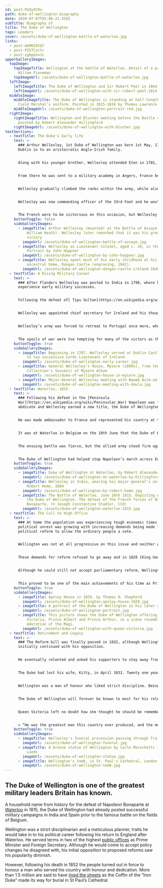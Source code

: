 ```yaml
---
id: post-PoQyXCRx-
path: duke-of-wellington-biography
date: 2020-07-07T02:06:21.554Z
subTitle: Biography of
title: The Duke of Wellington
tags: Leaders
cover: /assets/duke-of-wellington-battle-of-waterloo.jpg
links:
  - post-mkMO2OtQ7
  - post-PZSTCxcYc
  - post-zgbpphxJc
upperGalleryImages:
  topImage:
    topImageTitle: Wellington at the battle of Waterloo. Detail of a painting by Jan
      Willem Pieneman
    topImageUrl: /assets/duke-of-wellington-battle-of-waterloo.jpg
  leftImage:
    leftImageTitle: The Duke of Wellington and Sir Robert Peel in 1844
    leftImageUrl: /assets/duke-of-wellington-with-sir-robert-peel-1814.jpg
  middleImage:
    middleImageTitle: The Duke of Wellington is standing at half-length, wearing the
      Field Marshal’s uniform. Painted in 1815-1816 by Thomas Lawrence
    middleImageUrl: /assets/duke-of-wellington-portrait-red.jpg
  rightImage:
    rightImageTitle: Wellington and Blucher meeting before the Battle of Waterloo
      painted by Robert Alexander Hillingford
    rightImageUrl: /assets/duke-of-wellington-with-blucher.jpg
textSections:
  - textTitle: The Duke's Early life
    text: >-
      ### Arthur Wellesley, 1st Duke of Wellington was born 1st May, 1769, in
      Dublin in to an aristocratic Anglo-Irish family.


      Along with his younger brother, Wellesley attended Eton in 1781, the same year in which his father died. The death resulted in financial difficulties for the family and Wellesley, who was not showing great promise at Eton, was withdrawn from the school by his mother in 1784.


      From there he was sent to a military academy in Angers, France before he joined the army in 1787, with one of his early appointments as aide-de-camp to the [Lord Lieutenant of Ireland](https://en.wikipedia.org/wiki/Lord_Lieutenant_of_Ireland).


      Wellesley gradually climbed the ranks within the army, while also beginning his political career by becoming an MP in the [Irish House of Commons](https://en.wikipedia.org/wiki/Irish_House_of_Commons) at the age of 24. However, over in France a revolution was about to take place and the execution of [King Louis XVI](https://en.wikipedia.org/wiki/Louis_XVI_of_France) in January 1793 shook the British establishment to the core and the two countries were soon at war.


      Wellesley was now commanding officer of the 33rd Foot and he would get his first taste of action against the French in 1794 during the Flanders campaign.


      The French were to be victorious on this occasion, but Wellesley had observed his superiors and would learn from the mistakes he had witnessed.
    buttonToggle: false
    sideGalleryImages:
      - imageTitle: Arthur Wellesley (mounted) at the Battle of Assaye (engraving after
          William Heath). Wellesley later remarked that it was his greatest
          victory
        imageUrl: /assets/duke-of-wellington-battle-of-assaye.jpg
      - imageTitle: Wellesley as Lieutenant Colonel, aged c. 26, in the 33rd Regiment.
          Portrait by John Hoppner
        imageUrl: /assets/duke-of-wellington-by-john-hoppner.jpg
      - imageTitle: Wellesley spent much of his early childhood at his family's
          ancestral home, Dangan Castle (engraving, 1842).
        imageUrl: /assets/duke-of-wellington-dangan-castle-ireland-1840.jpg
  - textTitle: A Rising Military Career
    text: >-
      ### After Flanders Wellesley was posted to India in 1796, where he was to
      experience early military successes.


      Following the defeat of[ Tipu Sultan](https://en.wikipedia.org/wiki/Tipu_Sultan), the ruler of [Mysore](https://en.wikipedia.org/wiki/Mysore) in 1801, Wellesley won a notable victory in a battle at [Assaye](https://en.wikipedia.org/wiki/Battle_of_Assaye) two years later against a Maratha Empire army which was threatening to raid in to Hyderabad. Knighted for his efforts he could now return to England in 1805 with his name made. Back home he entered Parliament and married Kitty Packenham, who he had first proposed to in 1793, a proposal rejected by her family at the time due to his young age and poor finances.


      Wellesley was appointed chief secretary for Ireland and his thoughts on state affairs and particularly the military were being listened to. When Spain chose to revolt against [Napoleon's](https://en.wikipedia.org/wiki/Napoleon) French occupation Wellesley was the choice to take command of British forces on the Iberian Peninsula in support of the Spanish and Portuguese. By 1812 he was in a position to lead his army in to Spain and won a famous victory at Salamanca, before going on to take Madrid.


      Wellesley’s army was forced to retreat to Portugal once more, where they regathered before crossing in to Spain again in 1813. In June the combined forces from England, Spain and Portugal clashed with their French counterparts at Vitoria. It was to prove the decisive battle of the [Peninsula War](https://en.wikipedia.org/wiki/Peninsular_War), with the French eventually retreating to Pamplona, though with heavy losses on both sides.


      The spoils of war were too tempting for many of the victors as the French abandoned much of their baggage, with the level of looting helping the French to escape. It led to one of Wellesley’s most noted remarks when he called his drunken troops “the scum of the earth”.
    buttonToggle: true
    sideGalleryImages:
      - imageTitle: Beginning in 1787, Wellesley served at Dublin Castle as aide-de-camp
          to two successive Lords Lieutenant of Ireland.
        imageUrl: /assets/duke-of-wellington-early-career.jpg
      - imageTitle: General Wellesley's House, Mysore (1890s), from the Curzon
          Collection's Souvenir of Mysore Album
        imageUrl: /assets/duke-of-wellington-house-in-mysore.jpg
      - imageTitle: Major-General Wellesley meeting with Nawab Azim-ud-Daula, 1805
        imageUrl: /assets/duke-of-wellington-meeting-with-daula.jpg
  - textTitle: Waterloo, 1815
    text: >-
      ### Following his defeat in the [Peninsula
      War](https://en.wikipedia.org/wiki/Peninsular_War) Napoleon was forced to
      abdicate and Wellesley earned a new title, the Duke of Wellington.


      He was made ambassador to France and represented his country at the Congress of Vienna, called to re-organise Europe following the [Napoleonic Wars](https://en.wikipedia.org/wiki/Napoleonic_Wars). However this was not the last Europe was to see of Napoleon Bonaparte who escaped from his exile in Elba in February, 1815. After landing at Cannes with 1,500 men he gathered support and entered Paris a week later as [Louis XVIII](https://en.wikipedia.org/wiki/Louis_XVIII) fled to Ghent.


      It was at Waterloo in Belgium on the 18th June that the Duke of Wellington won the battle which was to permanently enshrine his name in the annals of history. He was in command of an allied army, but Napoleon had already forced the Prussians to retreat and on that fateful day in June his forces outnumbered Wellington’s by around 4,000 men.


      The ensuing battle was fierce, but the allied army stood firm against the onslaught from the French. The tide was turned when the Prussian army under [General Gebhard von Blucher](https://en.wikipedia.org/wiki/Gebhard_Leberecht_von_Bl%C3%BCcher) reached the battle and the French, now heavily outnumbered themselves, fled the field.


      The Duke of Wellington had helped stop Napoleon’s march across Europe and ensured Britain’s role as a key player on the continent. Napoleon Bonaparte was exiled once more, this time to the remote island of [St Helena](https://en.wikipedia.org/wiki/Saint_Helena), yet the cost of victory had been heavy in casualties. Wellington reflected on “the terrible loss” suffered, writing “I hope to God that I have fought my last battle”. Following the battle he remained in France until 1818 as commander of the British army, before returning home as a national hero where he returned to politics and joined the government under Lord Liverpool.
    buttonToggle: true
    sideGalleryImages:
      - imageTitle: Duke of Wellington at Waterloo, by Robert Alexander Hillingford
        imageUrl: /assets/duke-of-wellington-at-waterloo-by-hillingford.jpg
      - imageTitle: Wellesley in India, wearing his major-general's uniform. Portrait by
          Robert Home, 1804
        imageUrl: /assets/duke-of-wellington-by-robert-home.jpg
      - imageTitle: The Battle of Waterloo, June 18th 1815. Depicting Arthur Wellesley,
          the Duke of Wellington. The defeat of the French forces of Napoleon
          Bonaparte. (© Joseph Constantine Stadler, CC0)
        imageUrl: /assets/duke-of-wellington-waterloo-1815.jpg
  - textTitle: The Call to High Office
    text: >-
      ### At home the population was experiencing tough economic times and
      political unrest was growing with increasing demands being made for
      political reform to allow the ordinary people a vote.


      Wellington was not at all progressive on this issue and neither was the government he served. Four years after the [Battle of Waterloo](https://greatestbritons.com/duke-of-wellington-biography.html#3s) a demonstration in [St Peter’s Field](https://en.wikipedia.org/wiki/St_Peter%27s_Square,_Manchester) in Manchester demanding parliamentary representation was charged by troops. Known to posterity as the Peterloo Massacre, 18 unarmed civilians were killed and around 650 injured. Politically the Duke of Wellington was now in opposition to the wishes of much of the ordinary working population.


      These demands for reform refused to go away and in 1828 [King George IV](https://en.wikipedia.org/wiki/George_IV_of_the_United_Kingdom) turned to the Duke of Wellington to become Prime Minister. He dutifully accepted the position even though it would be beset with difficulties and animosity between different factions within his own Tory party.


      Although he could still not accept parliamentary reform, Wellington had acknowledged prior to his appointment as Prime Minister the need for Catholic emancipation. Catholics were barred from holding public office, but against the opposition of some in his own party he passed the Catholic Relief act in 1829, providing Catholics with civil rights.


      This proved to be one of the main achievements of his time as Prime Minister as he believed it was for the greater good. However his opposition to reform saw his popularity fall heavily, to the point he needed to place iron bars on his London home, [Apsley House](https://www.wellingtoncollection.co.uk/), to prevent the windows being smashed by angry crowds. Wellington’s position as Prime Minister became untenable after defeat in the House of commons and he duly resigned his office in November 1830.
    buttonToggle: true
    sideGalleryImages:
      - imageTitle: Apsley House in 1829, by Thomas H. Shepherd
        imageUrl: /assets/duke-of-wellington-apsley-house-1829.jpg
      - imageTitle: A portrait of the Duke of Wellington in his later years
        imageUrl: /assets/duke-of-wellington-portrait.jpg
      - imageTitle: This picture shows the Duke of Wellington offering a gift to Queen
          Victoria, Prince Albert and Prince Arthur, in a scene resembling the
          Adoration of the Magi.
        imageUrl: /assets/duke-of-wellington-with-queen-victoria.jpg
  - textTitle: Retirement and Legacy
    text: >-
      ### The Reform bill was finally passed in 1832, although Wellington
      initially continued with his opposition.


      He eventually relented and asked his supporters to stay away from Parliament to allow the bill to pass, recognising the country had reached a stalemate on the issue. In 1834 he accepted the position of Foreign Secretary under [Sir Robert Peel](https://en.wikipedia.org/wiki/Robert_Peel) and later leader of the House of Lords, before he retired from politics in 1846.


      The Duke had lost his wife, Kitty, in April 1831. Twenty one years later, on the 14th September 1852, the great military commander from the Battle of Waterloo died following a stroke. As [Lord Warden](https://en.wikipedia.org/wiki/Lord_Warden_of_the_Cinque_Ports) of the Cinque Ports he had a residence at [Walmer Castle](https://en.wikipedia.org/wiki/Walmer_Castle) in Kent which had become his favourite and it was here he passed away. The huge crowds which came out on to the streets to watch his coffin pass as the Duke made his way to his final resting place in St Paul’s Cathedral proves they had not forgotten his military service for the country. Indeed Tennyson’s “Ode on the Death of the Duke of Wellington” emphasised the stature he still retained.


      Wellington was a man of honour who liked strict discipline. Being Prime Minister did not stop him challenging the Earl of Winchilsea to a duel in 1829 after the earl offended him during the debates over Catholic emancipation. It is claimed the Duke aimed to miss, while the Earl decided not to fire at all and honour was saved all round, although Winchilsea still wrote an apology to the Duke.


      The Duke of Wellington will forever be known to most for his role at the [Battle of Waterloo](https://greatestbritons.com/duke-of-wellington-biography.html#3). Others will continue to automatically associate him with the much loved Wellington boot, originally a leather boot worn at the time by the aristocracy.


      Queen Victoria left no doubt how she thought he should be remembered, saying of Arthur Wellesley, 1st Duke of Wellington in a letter,


      > “He was the greatest man this country ever produced, and the most devoted and loyal subject, and the staunchest supporter the Crown ever had.”
    buttonToggle: true
    sideGalleryImages:
      - imageTitle: Wellesley's funeral procession passing through Trafalgar Square
        imageUrl: /assets/duke-of-wellington-funeral.jpg
      - imageTitle: A bronze statue of Wellington by Carlo Marochetti in Woodhouse Moor,
          Leeds
        imageUrl: /assets/duke-of-wellington-statue.jpg
      - imageTitle: Wellington's tomb, in St. Paul's Cathedral, London
        imageUrl: /assets/duke-of-wellington-tomb.jpg
---
```

## The Duke of Wellington is one of the greatest military leaders Britain has known.

A household name from history for the defeat of Napoleon Bonaparte at [Waterloo](https://greatestbritons.com/duke-of-wellington-biography.html#3) in 1815, the Duke of Wellington had already posted successful military campaigns in India and Spain prior to the famous battle on the fields of Belgium.

Wellington was a strict disciplinarian and a meticulous planner, traits he would take in to his political career following his return to England after Waterloo. He served terms in two of the highest [public offices](https://greatestbritons.com/duke-of-wellington-biography.html#4) as Prime Minister and Foreign Secretary. Although he would come to accept policy changes he disagreed with, his initial opposition to proposed reforms saw his popularity diminish.

However, following his death in 1852 the people turned out in force to honour a man who served his country with honour and dedication. More than 1.5 million are said to have [lined the streets](https://greatestbritons.com/duke-of-wellington-biography.html#5) as the Coffin of the “Iron Duke” made its way for burial in St Paul’s Cathedral.